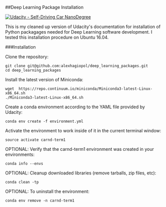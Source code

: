 ##Deep Learning Package Installation

[![Udacity - Self-Driving Car NanoDegree](https://s3.amazonaws.com/udacity-sdc/github/shield-carnd.svg)](http://www.udacity.com/drive)
    
This is my cleaned up version of Udacity's documentation for installation of Python packagages needed for 
Deep Learning software development. I tested this installation procedure on Ubuntu 16.04.

###Installation

Clone the repository:

    git clone git@github.com:alexhagiopol/deep_learning_packages.git
    cd deep_learning_packages
    
Install the latest version of Miniconda: 

    wget  https://repo.continuum.io/miniconda/Miniconda3-latest-Linux-x86_64.sh
    ./Miniconda3-latest-Linux-x86_64.sh
    
Create a conda environment according to the YAML file provided by Udacity:

    conda env create -f environment.yml

Activate the environment to work inside of it in the current terminal window:

    source activate carnd-term1
    
OPTIONAL: Verify that the carnd-term1 environment was created in your environments:

    conda info --envs
    
OPTIONAL: Cleanup downloaded libraries (remove tarballs, zip files, etc):

    conda clean -tp

OPTIONAL: To uninstall the environment:

    conda env remove -n carnd-term1

    
    